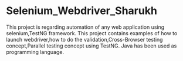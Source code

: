 # Selenium_Webdriver_Sharukh
This project is regarding automation of any web application using selenium,TestNG framework.
This project contains examples of how to launch webdriver,how to do the validation,Cross-Browser testing concept,Parallel testing concept using TestNG.
Java has been used as programming language.
